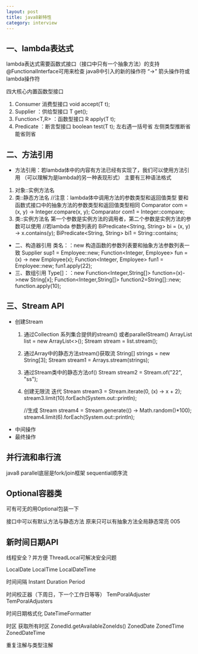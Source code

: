 ```yaml
---
layout: post
title: java8新特性
category: interview
---
```

## 一、lambda表达式
 lambda表达式需要函数式接口（接口中只有一个抽象方法）的支持 @FunctionalInterface可用来检查
 java8中引入的新的操作符 “->” 箭头操作符或lambda操作符

 四大核心内置函数型接口
 1. Consumer<T> 消费型接口
       void accept(T t);
 2. Supplier<T> ：供给型接口
      T get();
 3. Function<T,R> ：函数型接口
      R apply(T t);
 4. Predicate<T> ：断言型接口
      boolean test(T t);
左右遇一括号省
左侧类型推断省 能省则省

## 二、方法引用
 * 方法引用：若lambda体中的内容有方法已经有实现了，我们可以使用方法引用
 （可以理解为是lambda的另一种表现形式）
 主要有三种语法格式
 1. 对象::实例方法名
 2. 类::静态方法名
 //注意：lambda体中调用方法的参数类型和返回值类型 要和函数式接口中的抽象方法的参数类型和返回值类型相同
         Comparator<Integer> com = (x, y) -> Integer.compare(x, y);
         Comparator<Integer> com1 = Integer::compare;
 3. 类::实例方法名
 第一个参数是实例方法的调用者，第二个参数是实例方法的参数可以使用
                    //若lambda 参数列表的
                    BiPredicate<String, String> bi = (x, y) -> x.contains(y);
                    BiPredicate<String, String> bi1 = String::contains;
 * 二、构造器引用
  类名：：new 构造函数的参数列表要和抽象方法参数列表一致
                 Supplier<Employee> sup1 = Employee::new;
                 Function<Integer, Employee> fun = (x) -> new Employee(x);
                 Function<Integer, Employee> fun1 = Employee::new;
                 fun1.apply(22);
 * 三、数组引用
  Type[]：：new
Function<Integer,String[]> function=(x)->new String[x];
        Function<Integer,String[]> function2=String[]::new;
        function.apply(10);
## 三、Stream API
* 创建Stream
  1. 通过Collection 系列集合提供的stream() 或者parallelStream()
        ArrayList list = new ArrayList<>();
        Stream stream = list.stream();

  2. 通过Array中的静态方法stream()获取流
        String[] strings = new String[3];
        Stream<String> stream1 = Arrays.stream(strings);

  3. 通过Stream类中的静态方法of()
        Stream<String> stream2 = Stream.of("22", "ss");

  4. 创建无限流 迭代
        Stream<Integer> stream3 = Stream.iterate(0, (x) -> x + 2);
        stream3.limit(10).forEach(System.out::println);

        //生成
        Stream<Double> stream4 = Stream.generate(() -> Math.random()*100);
        stream4.limit(6).forEach(System.out::println);
* 中间操作
* 最终操作

## 并行流和串行流
 java8 parallel底层是fork/join框架
 sequential顺序流
## Optional容器类
可有可无的用Optional包装一下

接口中可以有默认方法与静态方法
原来只可以有抽象方法全局静态常亮
005

## 新时间日期API
线程安全？并方便
ThreadLocal可解决安全问题

LocalDate
LocalTime
LocalDateTime

时间间隔
Instant
 Duration
 Period

时间校正器（下周日，下一个工作日等等） 
 TemPoralAdjuster
 TemPoralAdjusters
 
时间日期格式化
DateTimeFormatter

时区
获取所有时区 ZonedId.getAvailableZoneIds()
ZonedDate
ZonedTime
ZonedDateTime

重复注解与类型注解